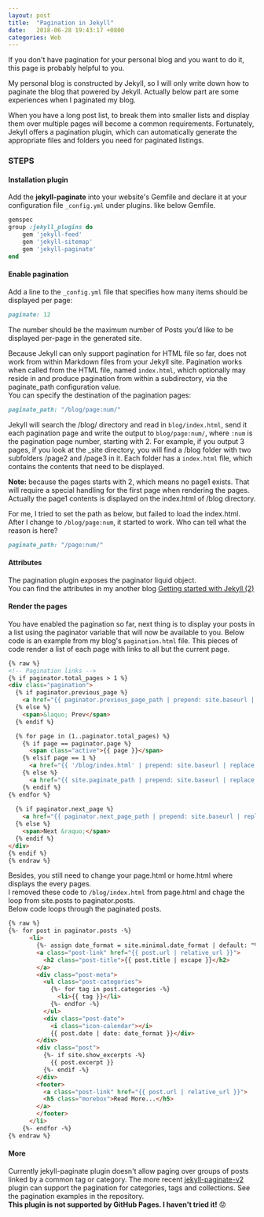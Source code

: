 ```yaml
---
layout: post
title:  "Pagination in Jekyll"
date:   2018-06-28 19:43:17 +0800
categories: Web
---
```

If you don't have pagination for your personal blog and you want to do it, this page is probably helpful to you.

My personal blog is constructed by Jekyll, so I will only write down how to paginate the blog that powered by Jekyll. Actually below part are some experiences when I paginated my blog. 

When you have a long post list, to break them into smaller lists and display them over multiple pages will become a common requirements. 
Fortunately, Jekyll offers a pagination plugin, which can automatically generate the appropriate files and folders you need for paginated listings.

### STEPS
#### Installation plugin
Add the **jekyll-paginate** into your website's Gemfile and declare it at your configuration file `_config.yml` under plugins.
like below Gemfile.

```ruby
gemspec
group :jekyll_plugins do
    gem 'jekyll-feed'
    gem 'jekyll-sitemap'
    gem 'jekyll-paginate'
end
```

#### Enable pagination
Add a line to the `_config.yml` file that specifies how many items should be displayed per page:
```ruby
paginate: 12
```
The number should be the maximum number of Posts you’d like to be displayed per-page in the generated site.

Because Jekyll can only support pagination for HTML file so far, does not work from within Markdown files from your Jekyll site. Pagination works when called from the HTML file, named `index.html`, which optionally may reside in and produce pagination from within a subdirectory, via the paginate_path configuration value. <br>
You can specify the destination of the pagination pages:
```ruby
paginate_path: "/blog/page:num/"
```
Jekyll will search the /blog/ directory and read in `blog/index.html`, send it each pagination page and write the output to `blog/page:num/`, where `:num` is the pagination page number, starting with 2. For example, if you output 3 pages, if you look at the _site directory, you will find a /blog folder with two subfolders /page2 and /page3 in it. Each folder has a `index.html` file, which contains the contents that need to be displayed.

**Note:** because the pages starts with 2, which means no page1 exists. That will require a special handling for the first page when rendering the pages. Actually the page1 contents is displayed on the index.html of /blog directory. 

For me, I tried to set the path as below, but failed to load the index.html. After I change to `/blog/page:num`, it started to work. Who can tell what the reason is here?
```ruby
paginate_path: "/page:num/" 
```
#### Attributes
The pagination plugin exposes the paginator liquid object. <br>
You can find the attributes in my another blog [Getting started with Jekyll (2)]({{site.baseurl}}/web/2018/04/13/Web-jekyll-grammar.html)

#### Render the pages
You have enabled the pagination so far, next thing is to display your posts in a list using the paginator variable that will now be available to you.
Below code is an example from my blog's `pagination.html` file. This pieces of code render a list of each page with links to all but the current page.
```markdown
{% raw %}
<!-- Pagination links -->
{% if paginator.total_pages > 1 %}
<div class="pagination">
  {% if paginator.previous_page %}
    <a href="{{ paginator.previous_page_path | prepend: site.baseurl | replace: '//', '/' }}">&laquo; Prev</a>
  {% else %}
    <span>&laquo; Prev</span>
  {% endif %}

  {% for page in (1..paginator.total_pages) %}
    {% if page == paginator.page %}
      <span class="active">{{ page }}</span>
    {% elsif page == 1 %}
      <a href="{{ '/blog/index.html' | prepend: site.baseurl | replace: '//', '/' }}">{{ page }}</a>
    {% else %}
      <a href="{{ site.paginate_path | prepend: site.baseurl | replace: '//', '/' | replace: ':num', page }}">{{ page }}</a>
    {% endif %}
{% endfor %}
  
  {% if paginator.next_page %}
    <a href="{{ paginator.next_page_path | prepend: site.baseurl | replace: '//', '/' }}">Next &raquo;</a>
  {% else %}
    <span>Next &raquo;</span>
  {% endif %}
</div>
{% endif %}
{% endraw %}
```
Besides, you still need to change your page.html or home.html where displays the every pages. <br>
I removed these code to `/blog/index.html` from page.html and chage the loop from site.posts to paginator.posts.<br>
Below code loops through the paginated posts.
```html
{% raw %}
{%- for post in paginator.posts -%}
      <li>
        {%- assign date_format = site.minimal.date_format | default: "%b %-d, %Y" -%}
        <a class="post-link" href="{{ post.url | relative_url }}">
          <h2 class="post-title">{{ post.title | escape }}</h2>
        </a>
        <div class="post-meta">
          <ul class="post-categories">
            {%- for tag in post.categories -%}
              <li>{{ tag }}</li>
            {%- endfor -%}
          </ul>
          <div class="post-date">
            <i class="icon-calendar"></i>
            {{ post.date | date: date_format }}</div>
        </div>
        <div class="post">
          {%- if site.show_excerpts -%}
            {{ post.excerpt }}
          {%- endif -%}
        </div>
		<footer>
          <a class="post-link" href="{{ post.url | relative_url }}">
          <h5 class="morebox">Read More...</h5>
        </a>
        </footer>
      </li>
    {%- endfor -%}
{% endraw %}
```
#### More
Currently jekyll-paginate plugin doesn't allow paging over groups of posts linked by a common tag or category. 
The more recent [jekyll-paginate-v2](https://github.com/sverrirs/jekyll-paginate-v2) plugin can support the pagination for categories, tags and collections. See the pagination examples in the repository.<br> **This plugin is not supported by GitHub Pages. I haven't tried it!** :worried: